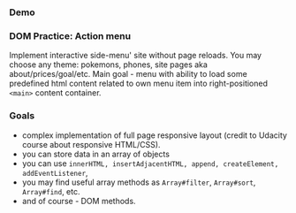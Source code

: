 ### Demo


### DOM Practice: Action menu 
Implement interactive side-menu' site without page reloads. You may choose any theme: pokemons, phones, site pages aka about/prices/goal/etc.
Main goal - menu with ability to load some predefined html content related to own menu item into right-positioned `<main>` content container.

### Goals

* complex implementation of full page responsive layout (credit to Udacity course about responsive HTML/CSS).
* you can store data in an array of objects
* you can use `innerHTML, insertAdjacentHTML, append, createElement, addEventListener`,
* you may find useful array methods as `Array#filter`, `Array#sort`, `Array#find`, etc.
* and of course - DOM methods.
